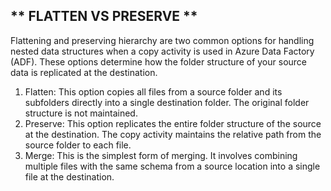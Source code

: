 ## ** FLATTEN VS PRESERVE **


Flattening and preserving hierarchy are two common options for handling nested data structures when a copy activity 
is used in Azure Data Factory (ADF). These options determine how the folder structure of your source data is replicated 
at the destination.


1) Flatten: This option copies all files from a source folder and its subfolders directly into a single destination 
   folder. The original folder structure is not maintained. 
2) Preserve: This option replicates the entire folder structure of the source at the destination. The copy activity 
   maintains the relative path from the source folder to each file.
3) Merge: This is the simplest form of merging. It involves combining multiple files with the same schema from a source 
   location into a single file at the destination.

